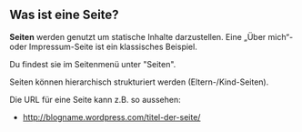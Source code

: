 ## Was ist eine Seite?

**Seiten** werden genutzt um statische Inhalte darzustellen. Eine „Über mich“- oder Impressum-Seite ist ein klassisches Beispiel.

Du findest sie im Seitenmenü unter "Seiten".

Seiten können hierarchisch strukturiert werden (Eltern-/Kind-Seiten).

Die URL für eine Seite kann z.B. so aussehen:

  * http://blogname.wordpress.com/titel-der-seite/
